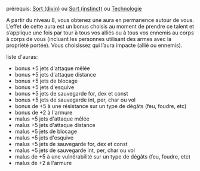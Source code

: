 prérequis: [Sort (divin)](../../1.%20Talent%20de%20base/Sorts.md#Sort%20(divin)) ou [Sort (instinct)](../../1.%20Talent%20de%20base/Sorts.md#Sort%20(instinct)) ou [Technologie](../../1.%20Talent%20de%20base/Technologie.md)

A partir du niveau 8, vous obtenez une aura en permanence autour de vous. L’effet de cette aura est un bonus choisis au moment de prendre ce talent et s’applique une fois par tour à tous vos alliés ou à tous vos ennemis au corps à corps de vous (incluant les personnes utilisant des armes avec la propriété portée). Vous choisissez qui l’aura impacte (allié ou ennemis).

liste d'auras:
- bonus +5 jets d'attaque mêlée
- bonus +5 jets d'attaque distance
- bonus +5 jets de blocage
- bonus +5 jets d'esquive
- bonus +5 jets de sauvegarde for, dex et const
- bonus +5 jets de sauvegarde int, per, char ou vol
- bonus de +5 à une résistance sur un type de dégâts (feu, foudre, etc)
- bonus de +2 à l'armure
- malus +5 jets d'attaque mêlée
- malus +5 jets d'attaque distance
- malus +5 jets de blocage
- malus +5 jets d'esquive
- malus +5 jets de sauvegarde for, dex et const
- malus +5 jets de sauvegarde int, per, char ou vol
- malus de +5 à une vulnérabilité sur un type de dégâts (feu, foudre, etc)
- malus de +2 à l'armure


